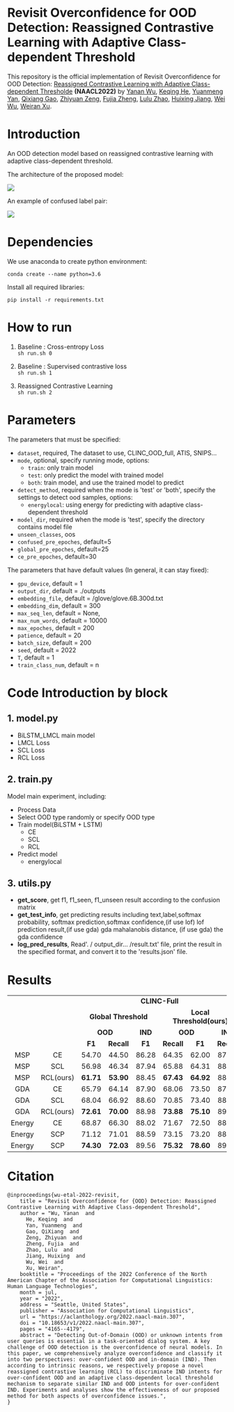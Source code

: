 # Revisit Overconfidence for OOD Detection: Reassigned Contrastive Learning with Adaptive Class-dependent Threshold


This repository is the official implementation of Revisit Overconfidence for OOD Detection: [Reassigned Contrastive Learning with Adaptive Class-dependent Thresholde](https://aclanthology.org/2022.naacl-main.307/) **(NAACL2022)** by [Yanan Wu](https://aclanthology.org/people/y/yanan-wu/), [Keqing He](https://aclanthology.org/people/k/keqing-he/), [Yuanmeng Yan](https://aclanthology.org/people/y/yuanmeng-yan/), [Qixiang Gao](https://aclanthology.org/people/q/qixiang-gao/), [Zhiyuan Zeng](https://aclanthology.org/people/z/zhiyuan-zeng/), [Fujia Zheng](https://aclanthology.org/people/f/fujia-zheng/), [Lulu Zhao](https://aclanthology.org/people/l/lulu-zhao/), [Huixing Jiang](https://aclanthology.org/people/h/huixing-jiang/), [Wei Wu](https://aclanthology.org/people/w/wei-wu/), [Weiran Xu](https://aclanthology.org/people/w/weiran-xu/).


# Introduction

An OOD detection model based on reassigned contrastive learning with adaptive class-dependent threshold.

The architecture of the proposed model:

<img src='img/model.png'>

An example of confused label pair:

<img src='./img/reassign CL.png'>

# Dependencies

We use anaconda to create python environment:

`conda create --name python=3.6`

Install all required libraries:

`pip install -r requirements.txt`

# How to run

1. Baseline : Cross-entropy Loss  
```sh run.sh 0```


2. Baseline : Supervised contrastive loss  
 ``sh run.sh 1``

3. Reassigned Contrastive Learning  
`sh run.sh 2`

# Parameters

The parameters that must be specified:

- `dataset`, required, The dataset to use, CLINC_OOD_full, ATIS, SNIPS... 
- `mode`, optional, specify running mode, options: 
    - `train`: only train model
    - `test`: only predict the model with trained model
    - `both`: train model, and use the trained model to predict
- `detect_method`, required when the mode is 'test' or 'both', specify the settings to detect ood samples, options:
    - `energylocal`: using energy for predicting with adaptive class-dependent threshold
- `model_dir`, required when the mode is 'test', specify the directory contains model file 
- `unseen_classes`, oos
- `confused_pre_epoches`, default=5
- `global_pre_epoches`, default=25
- `ce_pre_epoches`, default=30

The parameters that have default values (In general, it can stay fixed):

- `gpu_device`, default = 1
- `output_dir`, default = ./outputs
- `embedding_file`, default = /glove/glove.6B.300d.txt
- `embedding_dim`, default = 300
- `max_seq_len`, default = None,
- `max_num_words`, default = 10000
- `max_epoches`, default = 200
- `patience`, default = 20
- `batch_size`, default = 200
- `seed`, default = 2022
- `T`, default = 1
- `train_class_num`, default = n 

# Code Introduction by block 

## 1. model.py

- BiLSTM_LMCL main model
- LMCL Loss
- SCL Loss
- RCL Loss

## 2. train.py

Model main experiment, including:

- Process Data
- Select OOD type randomly or specify OOD type
- Train model(BiLSTM + LSTM)
    - CE
    - SCL
    - RCL
- Predict model
    - energylocal
    

## 3. utils.py

- **get_score**, get f1, f1_seen, f1_unseen result according to the confusion matrix
- **get_test_info**, get predicting results including text,label,softmax probability, softmax prediction,softmax confidence,(if use lof) lof prediction result,(if use gda) gda mahalanobis distance, (if use gda) the gda confidence
- **log_pred_results**, Read'. / output_dir... /result.txt' file, print the result in the specified format, and convert it to the 'results.json' file.

# Results
<table>
       <tr  align="center">
        <td><b></b></td>
        <td><b></b></td>
        <td colspan="6"><b>CLINC-Full</b></td>
        <td colspan="6"><b>Snips</b></td>
       </tr>
      <tr  align="center">
        <td><b></b></td>
        <td><b></b></td>
        <td colspan="3"><b>Global Threshold</b></td>
        <td colspan="3"><b>Local Threshold(ours)</b></td>
        <td colspan="3"><b>Global Threshold</b></td>
        <td colspan="3"><b>Local Threshold(ours)</b></td>
       </tr>   
       <tr  align="center">
        <td><b></b></td>
        <td><b></b></td>
        <td colspan="2"><b>OOD</b></td>
        <td colspan="1"><b>IND</b></td>
        <td colspan="2"><b>OOD</b></td>
        <td colspan="1"><b>IND</b></td>
        <td colspan="2"><b>OOD</b></td>
        <td colspan="1"><b>IND</b></td>
        <td colspan="2"><b>OOD</b></td>
        <td colspan="1"><b>IND</b></td>
       </tr>    
       <tr  align="center">
        <td><b></b></td>
        <td><b></b></td>
        <td colspan="1"><b>F1</b></td>
        <td colspan="1"><b>Recall</b></td>
        <td colspan="1"><b>F1</b></td>
        <td colspan="1"><b>Recall</b></td>
        <td colspan="1"><b>F1</b></td>
        <td colspan="1"><b>Recall</b></td>
        <td colspan="1"><b>F1</b></td>
        <td colspan="1"><b>Recall</b></td>
        <td colspan="1"><b>F1</b></td>
        <td colspan="1"><b>Recall</b></td>
        <td colspan="1"><b>F1</b></td>
        <td colspan="1"><b>Recall</b></td>
       </tr>   
      <tr  align="center">
            <td>MSP</td>
            <td>CE</td>                
            <td>54.70</td>
            <td>44.50 </td>
            <td>86.28 </td>
            <td>64.35 </td>
            <td>62.00 </td>
            <td>87.06 </td>
            <td>74.39 </td>
            <td>80.19 </td>
            <td>88.37 </td>
            <td>78.03 </td>
            <td>82.46  </td>
            <td>90.21 </td>
        </tr>    
      <tr  align="center">
            <td>MSP</td>
            <td>SCL</td>                
            <td>56.98 </td>
            <td>46.34 </td>
            <td>87.94 </td>
            <td>65.88 </td>
            <td>64.31 </td>
            <td>88.00 </td>
            <td>80.57 </td>
            <td>89.60 </td>
            <td>79.25 </td>
            <td>78.03 </td>
            <td>82.57  </td>
            <td>91.30 </td>
        </tr>
        <tr  align="center">
            <td>MSP</td>
            <td>RCL(ours)</td>                
            <td><b>61.71</b> </td>
            <td><b>53.90</b> </td>
            <td>88.45 </td>
            <td><b>67.43</b> </td>
            <td><b>64.92</b> </td>
            <td>88.76 </td>
            <td><b>81.00 </b></td>
            <td><b>81.52 </b></td>
            <td>91.71 </td>
            <td><b>83.53</b> </td>
            <td><b>82.94</b>  </td>
            <td>93.28 </td>
        </tr>   
        <tr  align="center">
            <td>GDA</td>
            <td>CE</td>                
            <td>65.79 </td>
            <td>64.14 </td>
            <td>87.90 </td>
            <td>68.06 </td>
            <td>73.50 </td>
            <td>87.95 </td>
            <td>77.33 </td>
            <td>79.23 </td>
            <td>90.08 </td>
            <td>81.96 </td>
            <td>84.52  </td>
            <td>90.11 </td>
        </tr>    
        <tr  align="center">
            <td>GDA</td>
            <td>SCL</td>                
            <td>68.04 </td>
            <td>66.92 </td>
            <td>88.60 </td>
            <td>70.85 </td>
            <td>73.40 </td>
            <td>88.63 </td>
            <td>80.27 </td>
            <td>82.46 </td>
            <td>91.19 </td>
            <td>83.45 </td>
            <td>87.20  </td>
            <td>92.58 </td>
        </tr>   
        <tr  align="center">
            <td>GDA</td>
            <td>RCL(ours)</td>                
            <td><b>72.61</b> </td>
            <td><b>70.00</b> </td>
            <td>88.98 </td>
            <td><b>73.88</b> </td>
            <td><b>75.10</b> </td>
            <td>89.03 </td>
            <td><b>85.24</b> </td>
            <td><b>86.95</b> </td>
            <td>93.89 </td>
            <td><b>87.91</b> </td>
            <td><b>88.57</b>  </td>
            <td>94.65 </td>
        </tr>   
        <tr  align="center">
            <td>Energy</td>
            <td>CE</td>                
            <td>68.87 </td>
            <td>66.30 </td>
            <td>88.02 </td>
            <td>71.67 </td>
            <td>72.50 </td>
            <td>88.78 </td>
            <td>78.75 </td>
            <td>79.27 </td>
            <td>91.00 </td>
            <td>82.65 </td>
            <td>84.70  </td>
            <td>92.58 </td>
        </tr>
        <tr  align="center">
            <td>Energy</td>
            <td>SCP</td>                
            <td>71.12 </td>
            <td>71.01 </td>
            <td>88.59 </td>
            <td>73.15 </td>
            <td>73.20 </td>
            <td>88.98 </td>
            <td>81.72 </td>
            <td>81.99 </td>
            <td>91.27 </td>
            <td>85.04 </td>
            <td>85.83  </td>
            <td>95.42 </td>
        </tr>
        <tr  align="center">
            <td>Energy</td>
            <td>SCP</td>                
            <td><b>74.30</b> </td>
            <td><b>72.03</b> </td>
            <td>89.56 </td>
            <td><b>75.32</b> </td>
            <td><b>78.60</b> </td>
            <td>89.67 </td>
            <td><b>86.41</b> </td>
            <td><b>87.16</b> </td>
            <td>94.40 </td>
            <td><b>89.21</b> </td>
            <td><b>89.45</b>  </td>
            <td>95.42 </td>
        </tr>
</table>


# Citation

```
@inproceedings{wu-etal-2022-revisit, 
    title = "Revisit Overconfidence for {OOD} Detection: Reassigned Contrastive Learning with Adaptive Class-dependent Threshold", 
    author = "Wu, Yanan  and
      He, Keqing  and
      Yan, Yuanmeng  and
      Gao, QiXiang  and
      Zeng, Zhiyuan  and
      Zheng, Fujia  and
      Zhao, Lulu  and
      Jiang, Huixing  and
      Wu, Wei  and
      Xu, Weiran",
    booktitle = "Proceedings of the 2022 Conference of the North American Chapter of the Association for Computational Linguistics: Human Language Technologies",
    month = jul,
    year = "2022",
    address = "Seattle, United States",
    publisher = "Association for Computational Linguistics",
    url = "https://aclanthology.org/2022.naacl-main.307",
    doi = "10.18653/v1/2022.naacl-main.307",
    pages = "4165--4179",
    abstract = "Detecting Out-of-Domain (OOD) or unknown intents from user queries is essential in a task-oriented dialog system. A key challenge of OOD detection is the overconfidence of neural models. In this paper, we comprehensively analyze overconfidence and classify it into two perspectives: over-confident OOD and in-domain (IND). Then according to intrinsic reasons, we respectively propose a novel reassigned contrastive learning (RCL) to discriminate IND intents for over-confident OOD and an adaptive class-dependent local threshold mechanism to separate similar IND and OOD intents for over-confident IND. Experiments and analyses show the effectiveness of our proposed method for both aspects of overconfidence issues.",
}
```
